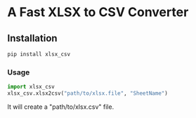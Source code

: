 # A Fast XLSX to CSV Converter
## Installation
```sh
pip install xlsx_csv
```

### Usage
```py
import xlsx_csv
xlsx_csv.xlsx2csv("path/to/xlsx.file", "SheetName")
```
It will create a "path/to/xlsx.csv" file.